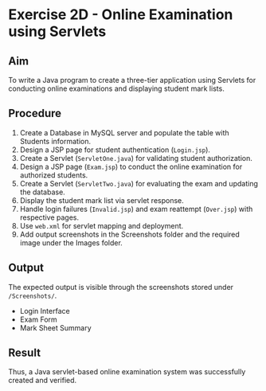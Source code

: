 # Exercise 2D - Online Examination using Servlets

## Aim
To write a Java program to create a three-tier application using Servlets for conducting online examinations and displaying student mark lists.

## Procedure
1. Create a Database in MySQL server and populate the table with Students information.
2. Design a JSP page for student authentication (`Login.jsp`).
3. Create a Servlet (`ServletOne.java`) for validating student authorization.
4. Design a JSP page (`Exam.jsp`) to conduct the online examination for authorized students.
5. Create a Servlet (`ServletTwo.java`) for evaluating the exam and updating the database.
6. Display the student mark list via servlet response.
7. Handle login failures (`Invalid.jsp`) and exam reattempt (`Over.jsp`) with respective pages.
8. Use `web.xml` for servlet mapping and deployment.
9. Add output screenshots in the Screenshots folder and the required image under the Images folder.

## Output
The expected output is visible through the screenshots stored under `/Screenshots/`.

- Login Interface
- Exam Form
- Mark Sheet Summary

## Result
Thus, a Java servlet-based online examination system was successfully created and verified.
